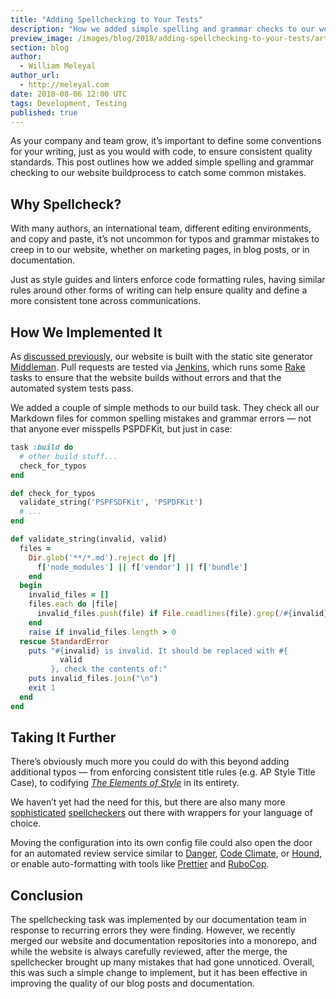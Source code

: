 ```yaml
---
title: "Adding Spellchecking to Your Tests"
description: "How we added simple spelling and grammar checks to our website build process to catch some common mistakes."
preview_image: /images/blog/2018/adding-spellchecking-to-your-tests/article-header.png
section: blog
author:
  - William Meleyal
author_url:
  - http://meleyal.com
date: 2018-08-06 12:00 UTC
tags: Development, Testing
published: true
---
```


As your company and team grow, it’s important to define some conventions for your writing, just as you would with code, to ensure consistent quality standards. This post outlines how we added simple spelling and grammar checking to our website buildprocess to catch some common mistakes.

## Why Spellcheck?

With many authors, an international team, different editing environments, and copy and paste, it’s not uncommon for typos and grammar mistakes to creep in to our website, whether on marketing pages, in blog posts, or in documentation.

Just as style guides and linters enforce code formatting rules, having similar rules around other forms of writing can help ensure quality and define a more consistent tone across communications.

## How We Implemented It

As [discussed previously][previous middleman post], our website is built with the static site generator [Middleman][]. Pull requests are tested via [Jenkins][], which runs some [Rake][] tasks to ensure that the website builds without errors and that the automated system tests pass.

We added a couple of simple methods to our build task. They check all our Markdown files for common spelling mistakes and grammar errors — not that anyone ever misspells PSPDFKit, but just in case:

```ruby
task :build do
  # other build stuff...
  check_for_typos
end

def check_for_typos
  validate_string('PSPFSDFKit', 'PSPDFKit')
  # ...
end

def validate_string(invalid, valid)
  files =
    Dir.glob('**/*.md').reject do |f|
      f['node_modules'] || f['vendor'] || f['bundle']
    end
  begin
    invalid_files = []
    files.each do |file|
      invalid_files.push(file) if File.readlines(file).grep(/#{invalid}/).any?
    end
    raise if invalid_files.length > 0
  rescue StandardError
    puts "#{invalid} is invalid. It should be replaced with #{
           valid
         }, check the contents of:"
    puts invalid_files.join("\n")
    exit 1
  end
end
```

## Taking It Further

There’s obviously much more you could do with this beyond adding additional typos — from enforcing consistent title rules (e.g. AP Style Title Case), to codifying _[The Elements of Style][]_ in its entirety.

We haven’t yet had the need for this, but there are also many more [sophisticated][hunspell] [spellcheckers][aspell] out there with wrappers for your language of choice.

Moving the configuration into its own config file could also open the door for an automated review service similar to [Danger][], [Code Climate][], or [Hound][], or enable auto-formatting with tools like [Prettier][] and
[RuboCop][].

## Conclusion

The spellchecking task was implemented by our documentation team in response to recurring errors they were finding. However, we recently merged our website and documentation repositories into a monorepo, and while the website is always carefully reviewed, after the merge, the spellchecker brought up many mistakes that had gone unnoticed. Overall, this was such a simple change to implement, but it has been effective in improving the quality of our blog posts and documentation.

[previous middleman post]: /blog/2018/using-webpack-with-middleman/
[middleman]: https://middlemanapp.com/
[jenkins]: https://jenkins.io/
[rake]: https://github.com/ruby/rake
[hunspell]: http://hunspell.github.io/
[aspell]: http://aspell.net/
[danger]: https://github.com/danger/danger
[code climate]: https://codeclimate.com/
[hound]: https://houndci.com/
[prettier]: https://github.com/prettier/prettier
[rubocop]: https://github.com/rubocop-hq/rubocop
[the elements of style]: https://en.wikipedia.org/wiki/The_Elements_of_Style
